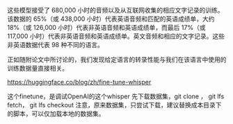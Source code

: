 这些模型接受了 680,000 小时的音频以及从互联网收集的相应文字记录的训练。该数据的 65%（或 438,000 小时）代表英语音频和匹配的英语成绩单，大约 18%（或 126,000 小时）代表非英语音频和英语成绩单，而最后 17%（或 117,000 小时）代表非英语音频和英语成绩单。英文音频和相应的文字记录。这些非英语数据代表 98 种不同的语言。

正如随附论文中所讨论的，我们发现给定语言的转录性能与我们在该语言中使用的训练数据量直接相关。

https://huggingface.co/blog/zh/fine-tune-whisper


这个finetune，是调试OpenAI的这个whisper
先下载数据集，git clone ， git lfs fetch， git lfs checkout
注意，原来数据集，只尝试下载，建议替换成本目录下的脚本，可以仅加载本地的数据集。